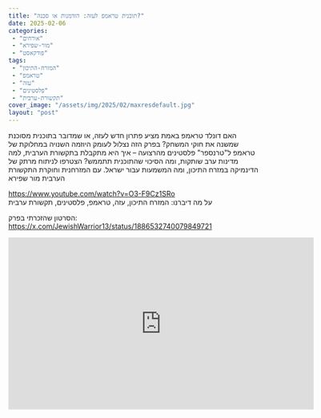 ```yaml
---
title: "תוכנית טראמפ לעזה: הזדמנות או סכנה?"
date: 2025-02-06
categories: 
 - "אורחים"
 - "מור-שפירא"
 - "פודקאסט"
tags: 
 - "המזרח-התיכון"
 - "טראמפ"
 - "עזה"
 - "פלסטינים"
 - "תקשורת-ערבית"
cover_image: "/assets/img/2025/02/maxresdefault.jpg"
layout: "post"
---
```


האם דונלד טראמפ באמת מציע פתרון חדש לעזה, או שמדובר בתוכנית מסוכנת שמשנה את חוקי המשחק? בפרק הזה נצלול לעומק היוזמה השנויה במחלוקת של טראמפ ל"טרנספר" פלסטינים מהרצועה – איך היא מתקבלת בתקשורת הערבית, למה מדינות ערב שותקות, ומה הסיכוי שהתוכנית תתממש? הצטרפו לניתוח מרתק של הדינמיקה במזרח התיכון, ומה המשמעות עבור ישראל. עם המזרחנית וחוקרת התקשורת הערבית מור שפירא

<https://www.youtube.com/watch?v=O3-F9Cz1SRo>  
על מה דיברנו: המזרח התיכון, עזה, טראמפ, פלסטינים, תקשורת ערבית

הסרטון שהזכרתי בפרק:  
<https://x.com/JewishWarrior13/status/1886532740079849721>

<iframe width="610" height="343" src="https://www.youtube.com/embed/O3-F9Cz1SRo" frameborder="0" allow="accelerometer; autoplay; clipboard-write; encrypted-media; gyroscope; picture-in-picture; web-share" referrerpolicy="strict-origin-when-cross-origin" allowfullscreen></iframe>

